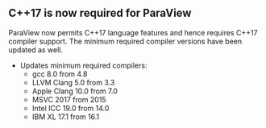 ## C++17 is now required for ParaView

ParaView now permits C++17 language features and hence requires C++17 compiler support. The minimum required compiler versions have been updated as well.

* Updates minimum required compilers:
    * gcc 8.0 from 4.8
    * LLVM Clang 5.0 from 3.3
    * Apple Clang 10.0 from 7.0
    * MSVC 2017 from 2015
    * Intel ICC 19.0 from 14.0
    * IBM XL 17.1 from 16.1
